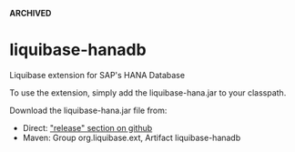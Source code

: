 **ARCHIVED**

liquibase-hanadb
================

Liquibase extension for SAP's HANA Database

To use the extension, simply add the liquibase-hana.jar to your classpath.

Download the liquibase-hana.jar file from:
* Direct: ["release" section on github](https://github.com/liquibase/liquibase-hanadb/releases)
* Maven: Group org.liquibase.ext, Artifact liquibase-hanadb
